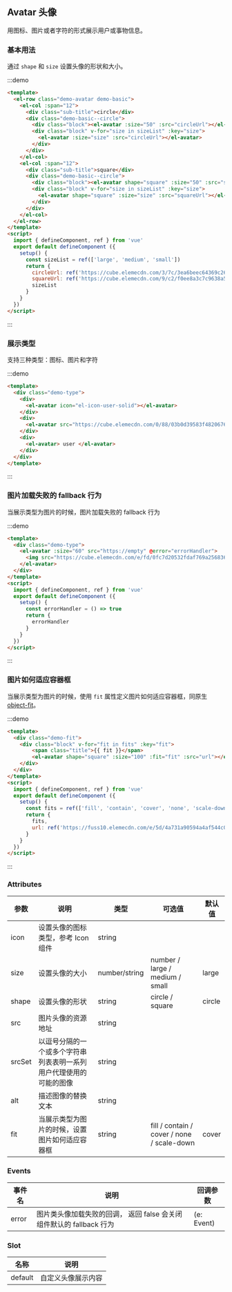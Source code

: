 ## Avatar 头像

用图标、图片或者字符的形式展示用户或事物信息。

### 基本用法

通过 `shape` 和 `size` 设置头像的形状和大小。

:::demo
```html
<template>
  <el-row class="demo-avatar demo-basic">
    <el-col :span="12">
      <div class="sub-title">circle</div>
      <div class="demo-basic--circle">
        <div class="block"><el-avatar :size="50" :src="circleUrl"></el-avatar></div>
        <div class="block" v-for="size in sizeList" :key="size">
          <el-avatar :size="size" :src="circleUrl"></el-avatar>
        </div>
      </div>
    </el-col>  
    <el-col :span="12">
      <div class="sub-title">square</div>
      <div class="demo-basic--circle">
        <div class="block"><el-avatar shape="square" :size="50" :src="squareUrl"></el-avatar></div>
        <div class="block" v-for="size in sizeList" :key="size">
          <el-avatar shape="square" :size="size" :src="squareUrl"></el-avatar>
        </div>
      </div>
    </el-col> 
  </el-row>
</template>
<script>
  import { defineComponent, ref } from 'vue'
  export default defineComponent ({
    setup() {
      const sizeList = ref(['large', 'medium', 'small'])
      return {
        circleUrl: ref('https://cube.elemecdn.com/3/7c/3ea6beec64369c2642b92c6726f1epng.png'),
        squareUrl: ref('https://cube.elemecdn.com/9/c2/f0ee8a3c7c9638a54940382568c9dpng.png'),
        sizeList
      }
    }
  })
</script>

```
:::

### 展示类型

支持三种类型：图标、图片和字符

:::demo
```html
<template>
  <div class="demo-type">
    <div>
      <el-avatar icon="el-icon-user-solid"></el-avatar>
    </div>
    <div>
      <el-avatar src="https://cube.elemecdn.com/0/88/03b0d39583f48206768a7534e55bcpng.png"></el-avatar>
    </div>
    <div>
      <el-avatar> user </el-avatar>
    </div>
  </div>
</template>
```
:::

### 图片加载失败的 fallback 行为

当展示类型为图片的时候，图片加载失败的 fallback 行为

:::demo
```html
<template>
  <div class="demo-type">
    <el-avatar :size="60" src="https://empty" @error="errorHandler">
      <img src="https://cube.elemecdn.com/e/fd/0fc7d20532fdaf769a25683617711png.png"/>
    </el-avatar>
  </div>
</template>
<script>
  import { defineComponent, ref } from 'vue'
  export default defineComponent ({
    setup() {
      const errorHandler = () => true
      return {
        errorHandler
      }
    }
  })
</script>

```
:::

### 图片如何适应容器框

当展示类型为图片的时候，使用 `fit` 属性定义图片如何适应容器框，同原生 [object-fit](https://developer.mozilla.org/en-US/docs/Web/CSS/object-fit)。

:::demo
```html
<template>
  <div class="demo-fit">
    <div class="block" v-for="fit in fits" :key="fit">
        <span class="title">{{ fit }}</span>
        <el-avatar shape="square" :size="100" :fit="fit" :src="url"></el-avatar>
    </div>
  </div>
</template>
<script>
  import { defineComponent, ref } from 'vue'
  export default defineComponent ({
    setup() {
      const fits = ref(['fill', 'contain', 'cover', 'none', 'scale-down'])
      return {
        fits,
        url: ref('https://fuss10.elemecdn.com/e/5d/4a731a90594a4af544c0c25941171jpeg.jpeg')
      }
    }
  })
</script>
```
:::

### Attributes

| 参数              | 说明                             | 类型            | 可选值 | 默认值 |
| ----------------- | -------------------------------- | --------------- | ------ | ------ |
| icon              | 设置头像的图标类型，参考 Icon 组件   | string          |        |        |
| size              | 设置头像的大小                     | number/string | number / large / medium / small | large  |
| shape             | 设置头像的形状  | string |    circle / square     |   circle  |
| src               | 图片头像的资源地址 | string |        |      |
| srcSet            | 以逗号分隔的一个或多个字符串列表表明一系列用户代理使用的可能的图像 | string |        |      |
| alt               | 描述图像的替换文本 | string |        |      |
| fit               | 当展示类型为图片的时候，设置图片如何适应容器框 | string |    fill / contain / cover / none / scale-down    |   cover   |


### Events

| 事件名 | 说明               | 回调参数 |
| ------ | ------------------ | -------- |
| error  | 图片类头像加载失败的回调， 返回 false 会关闭组件默认的 fallback 行为 |(e: Event)  |

### Slot

| 名称	 | 说明               |  
| ------ | ------------------ | 
| default  | 自定义头像展示内容 |

